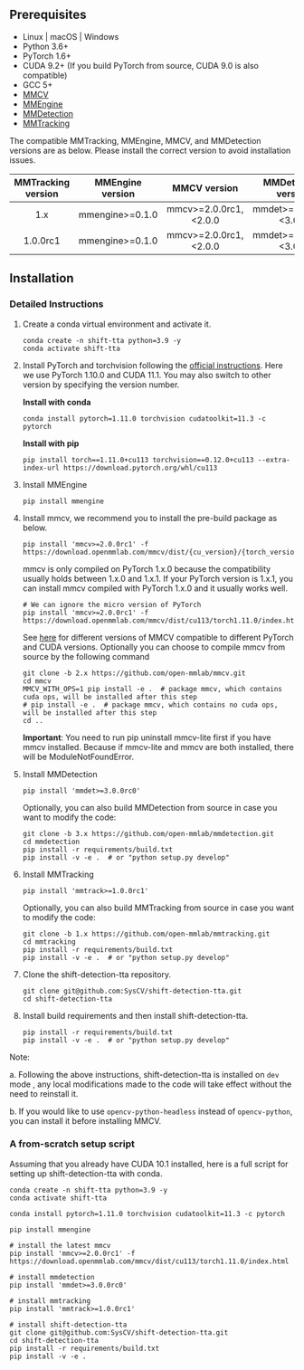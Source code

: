 ## Prerequisites

- Linux | macOS | Windows
- Python 3.6+
- PyTorch 1.6+
- CUDA 9.2+ (If you build PyTorch from source, CUDA 9.0 is also compatible)
- GCC 5+
- [MMCV](https://mmcv.readthedocs.io/en/latest/get_started/installation.html)
- [MMEngine](https://mmengine.readthedocs.io/en/latest/get_started/installation.html)
- [MMDetection](https://mmdetection.readthedocs.io/en/latest/get_started.html#installation)
- [MMTracking](https://mmtracking.readthedocs.io/en/latest/install.html#installation)

The compatible MMTracking, MMEngine, MMCV, and MMDetection versions are as below. Please install the correct version to avoid installation issues.

| MMTracking version | MMEngine version |      MMCV version      |   MMDetection version   |
| :----------------: | :--------------: | :--------------------: | :---------------------: |
|        1.x         | mmengine>=0.1.0  | mmcv>=2.0.0rc1,\<2.0.0 | mmdet>=3.0.0rc0,\<3.0.0 |
|      1.0.0rc1      | mmengine>=0.1.0  | mmcv>=2.0.0rc1,\<2.0.0 | mmdet>=3.0.0rc0,\<3.0.0 |

## Installation

### Detailed Instructions

1. Create a conda virtual environment and activate it.

   ```shell
   conda create -n shift-tta python=3.9 -y
   conda activate shift-tta
   ```

2. Install PyTorch and torchvision following the [official instructions](https://pytorch.org/). Here we use PyTorch 1.10.0 and CUDA 11.1.
   You may also switch to other version by specifying the version number.

   **Install with conda**

   ```shell
   conda install pytorch=1.11.0 torchvision cudatoolkit=11.3 -c pytorch
   ```

   **Install with pip**

   ```shell
   pip install torch==1.11.0+cu113 torchvision==0.12.0+cu113 --extra-index-url https://download.pytorch.org/whl/cu113
   ```

3. Install MMEngine

   ```shell
   pip install mmengine
   ```

4. Install mmcv, we recommend you to install the pre-build package as below.

   ```shell
   pip install 'mmcv>=2.0.0rc1' -f https://download.openmmlab.com/mmcv/dist/{cu_version}/{torch_version}/index.html
   ```

   mmcv is only compiled on PyTorch 1.x.0 because the compatibility usually holds between 1.x.0 and 1.x.1. If your PyTorch version is 1.x.1, you can install mmcv compiled with PyTorch 1.x.0 and it usually works well.

   ```shell
   # We can ignore the micro version of PyTorch
   pip install 'mmcv>=2.0.0rc1' -f https://download.openmmlab.com/mmcv/dist/cu113/torch1.11.0/index.html
   ```

   See [here](https://mmcv.readthedocs.io/en/latest/get_started/installation.html) for different versions of MMCV compatible to different PyTorch and CUDA versions.
   Optionally you can choose to compile mmcv from source by the following command

   ```shell
   git clone -b 2.x https://github.com/open-mmlab/mmcv.git
   cd mmcv
   MMCV_WITH_OPS=1 pip install -e .  # package mmcv, which contains cuda ops, will be installed after this step
   # pip install -e .  # package mmcv, which contains no cuda ops, will be installed after this step
   cd ..
   ```

   **Important**: You need to run pip uninstall mmcv-lite first if you have mmcv installed. Because if mmcv-lite and mmcv are both installed, there will be ModuleNotFoundError.

5. Install MMDetection

   ```shell
   pip install 'mmdet>=3.0.0rc0'
   ```

   Optionally, you can also build MMDetection from source in case you want to modify the code:

   ```shell
   git clone -b 3.x https://github.com/open-mmlab/mmdetection.git
   cd mmdetection
   pip install -r requirements/build.txt
   pip install -v -e .  # or "python setup.py develop"
   ```

6. Install MMTracking

   ```shell
   pip install 'mmtrack>=1.0.0rc1'
   ```

   Optionally, you can also build MMTracking from source in case you want to modify the code:

   ```shell
   git clone -b 1.x https://github.com/open-mmlab/mmtracking.git
   cd mmtracking
   pip install -r requirements/build.txt
   pip install -v -e .  # or "python setup.py develop"
   ```

7. Clone the shift-detection-tta repository.

   ```shell
   git clone git@github.com:SysCV/shift-detection-tta.git
   cd shift-detection-tta
   ```

8. Install build requirements and then install shift-detection-tta.

   ```shell
   pip install -r requirements/build.txt
   pip install -v -e .  # or "python setup.py develop"
   ```

Note:

a. Following the above instructions, shift-detection-tta is installed on `dev` mode
, any local modifications made to the code will take effect without the need to reinstall it.

b. If you would like to use `opencv-python-headless` instead of `opencv-python`,
you can install it before installing MMCV.

### A from-scratch setup script

Assuming that you already have CUDA 10.1 installed, here is a full script for setting up shift-detection-tta with conda.

```shell
conda create -n shift-tta python=3.9 -y
conda activate shift-tta

conda install pytorch=1.11.0 torchvision cudatoolkit=11.3 -c pytorch

pip install mmengine

# install the latest mmcv
pip install 'mmcv>=2.0.0rc1' -f https://download.openmmlab.com/mmcv/dist/cu113/torch1.11.0/index.html

# install mmdetection
pip install 'mmdet>=3.0.0rc0'

# install mmtracking
pip install 'mmtrack>=1.0.0rc1'

# install shift-detection-tta
git clone git@github.com:SysCV/shift-detection-tta.git
cd shift-detection-tta
pip install -r requirements/build.txt
pip install -v -e .
```
